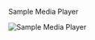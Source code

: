 
Sample Media Player

![Sample Media Player](https://github.com/nischalareddy/MyPlayer/blob/master/SamplePlayer.png)
